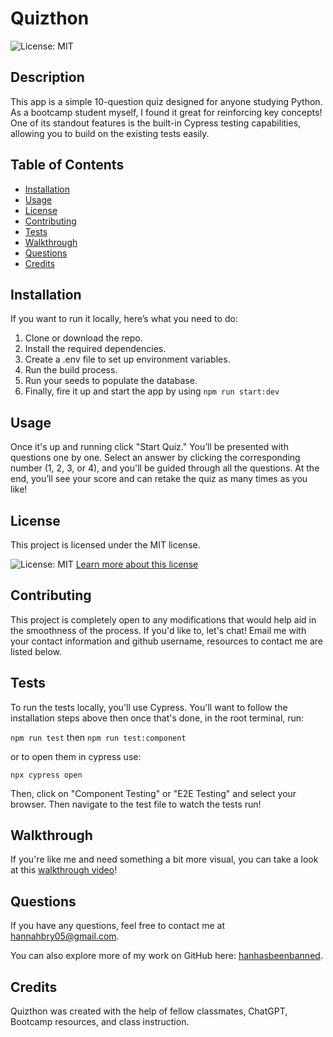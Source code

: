 
# Quizthon
  ![License: MIT](https://img.shields.io/badge/License-MIT-yellow.svg)

  ## Description 
 This app is a simple 10-question quiz designed for anyone studying Python. As a bootcamp student myself, I found it great for reinforcing key concepts! One of its standout features is the built-in Cypress testing capabilities, allowing you to build on the existing tests easily. 
 ## Table of Contents 
- [Installation](#installation) 
- [Usage](#usage)
- [License](#license)
- [Contributing](#contributing)
- [Tests](#tests)
- [Walkthrough](#walkthrough)
- [Questions](#questions)
- [Credits](#credits)
  
## Installation 
If you want to run it locally, here’s what you need to do:
1. Clone or download the repo.
2. Install the required dependencies.
3. Create a .env file to set up environment variables.
4. Run the build process.
5. Run your seeds to populate the database.
6. Finally, fire it up and start the app by using ``npm run start:dev``


## Usage 
Once it's up and running click "Start Quiz." You’ll be presented with questions one by one. Select an answer by clicking the corresponding number (1, 2, 3, or 4), and you'll be guided through all the questions. At the end, you’ll see your score and can retake the quiz as many times as you like!



## License
This project is licensed under the MIT license.

![License: MIT](https://img.shields.io/badge/License-MIT-yellow.svg)
[Learn more about this license](https://opensource.org/licenses/MIT)

  ## Contributing
  This project is completely open to any modifications that would help aid in the smoothness of the process. If you'd like to, let's chat! Email me with your contact information and github username, resources to contact me are listed below.

  ## Tests
  To run the tests locally, you'll use Cypress. You'll want to follow the installation steps above then once that's done, in the root terminal, run:

  `npm run test` then `npm run test:component`

  or to open them in cypress use:

  `npx cypress open`
  
  
  Then, click on "Component Testing" or "E2E Testing" and select your browser. Then navigate to the test file to watch the tests run! 

  ## Walkthrough
  If you're like me and need something a bit more visual, you can take a look at this [walkthrough video](https://drive.google.com/file/d/13AwVZr05myl_XRx3yAewY_x0NKu9Gsh4/view?usp=sharing)!  

  ## Questions
  If you have any questions, feel free to contact me at [hannahbry05@gmail.com](mailto:hannahbry05@gmail.com).
  
  You can also explore more of my work on GitHub here: [hanhasbeenbanned](https://github.com/hanhasbeenbanned).

  ## Credits 
  Quizthon was created with the help of fellow classmates, ChatGPT, Bootcamp resources, and class instruction.
  